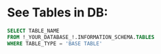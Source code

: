 # See Tables in DB:

```sql
SELECT TABLE_NAME 
FROM !_YOUR_DATABASE_!.INFORMATION_SCHEMA.TABLES 
WHERE TABLE_TYPE = 'BASE TABLE'
```